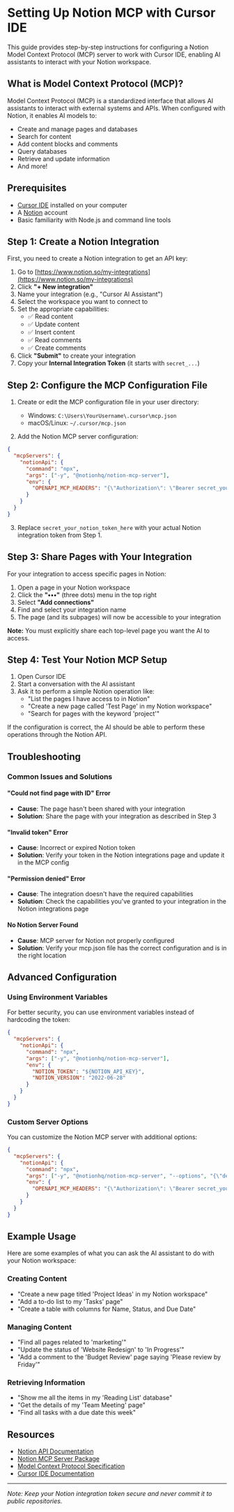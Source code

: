 # Setting Up Notion MCP with Cursor IDE

This guide provides step-by-step instructions for configuring a Notion Model Context Protocol (MCP) server to work with Cursor IDE, enabling AI assistants to interact with your Notion workspace.

## What is Model Context Protocol (MCP)?

Model Context Protocol (MCP) is a standardized interface that allows AI assistants to interact with external systems and APIs. When configured with Notion, it enables AI models to:

- Create and manage pages and databases
- Search for content
- Add content blocks and comments
- Query databases
- Retrieve and update information
- And more!

## Prerequisites

- [Cursor IDE](https://cursor.sh/) installed on your computer
- A [Notion](https://www.notion.so/) account
- Basic familiarity with Node.js and command line tools

## Step 1: Create a Notion Integration

First, you need to create a Notion integration to get an API key:

1. Go to [https://www.notion.so/my-integrations](https://www.notion.so/my-integrations)
2. Click **"+ New integration"**
3. Name your integration (e.g., "Cursor AI Assistant")
4. Select the workspace you want to connect to
5. Set the appropriate capabilities:
   - ✅ Read content
   - ✅ Update content
   - ✅ Insert content
   - ✅ Read comments
   - ✅ Create comments
6. Click **"Submit"** to create your integration
7. Copy your **Internal Integration Token** (it starts with `secret_...`)

## Step 2: Configure the MCP Configuration File

1. Create or edit the MCP configuration file in your user directory:
   - Windows: `C:\Users\YourUsername\.cursor\mcp.json`
   - macOS/Linux: `~/.cursor/mcp.json`

2. Add the Notion MCP server configuration:

```json
{
  "mcpServers": {
    "notionApi": {
      "command": "npx",
      "args": ["-y", "@notionhq/notion-mcp-server"],
      "env": {
        "OPENAPI_MCP_HEADERS": "{\"Authorization\": \"Bearer secret_your_notion_token_here\", \"Notion-Version\": \"2022-06-28\" }"
      }
    }
  }
}
```

3. Replace `secret_your_notion_token_here` with your actual Notion integration token from Step 1.

## Step 3: Share Pages with Your Integration

For your integration to access specific pages in Notion:

1. Open a page in your Notion workspace
2. Click the **"•••"** (three dots) menu in the top right
3. Select **"Add connections"**
4. Find and select your integration name
5. The page (and its subpages) will now be accessible to your integration

**Note:** You must explicitly share each top-level page you want the AI to access.

## Step 4: Test Your Notion MCP Setup

1. Open Cursor IDE
2. Start a conversation with the AI assistant
3. Ask it to perform a simple Notion operation like:
   - "List the pages I have access to in Notion"
   - "Create a new page called 'Test Page' in my Notion workspace"
   - "Search for pages with the keyword 'project'"

If the configuration is correct, the AI should be able to perform these operations through the Notion API.

## Troubleshooting

### Common Issues and Solutions

#### "Could not find page with ID" Error
- **Cause**: The page hasn't been shared with your integration
- **Solution**: Share the page with your integration as described in Step 3

#### "Invalid token" Error
- **Cause**: Incorrect or expired Notion token
- **Solution**: Verify your token in the Notion integrations page and update it in the MCP config

#### "Permission denied" Error
- **Cause**: The integration doesn't have the required capabilities
- **Solution**: Check the capabilities you've granted to your integration in the Notion integrations page

#### No Notion Server Found
- **Cause**: MCP server for Notion not properly configured
- **Solution**: Verify your mcp.json file has the correct configuration and is in the right location

## Advanced Configuration

### Using Environment Variables

For better security, you can use environment variables instead of hardcoding the token:

```json
{
  "mcpServers": {
    "notionApi": {
      "command": "npx",
      "args": ["-y", "@notionhq/notion-mcp-server"],
      "env": {
        "NOTION_TOKEN": "${NOTION_API_KEY}",
        "NOTION_VERSION": "2022-06-28"
      }
    }
  }
}
```

### Custom Server Options

You can customize the Notion MCP server with additional options:

```json
{
  "mcpServers": {
    "notionApi": {
      "command": "npx",
      "args": ["-y", "@notionhq/notion-mcp-server", "--options", "{\"debug\": true}"],
      "env": {
        "OPENAPI_MCP_HEADERS": "{\"Authorization\": \"Bearer secret_your_token_here\", \"Notion-Version\": \"2022-06-28\" }"
      }
    }
  }
}
```

## Example Usage

Here are some examples of what you can ask the AI assistant to do with your Notion workspace:

### Creating Content
- "Create a new page titled 'Project Ideas' in my Notion workspace"
- "Add a to-do list to my 'Tasks' page"
- "Create a table with columns for Name, Status, and Due Date"

### Managing Content
- "Find all pages related to 'marketing'"
- "Update the status of 'Website Redesign' to 'In Progress'"
- "Add a comment to the 'Budget Review' page saying 'Please review by Friday'"

### Retrieving Information
- "Show me all the items in my 'Reading List' database"
- "Get the details of my 'Team Meeting' page"
- "Find all tasks with a due date this week"

## Resources

- [Notion API Documentation](https://developers.notion.com/)
- [Notion MCP Server Package](https://www.npmjs.com/package/@notionhq/notion-mcp-server)
- [Model Context Protocol Specification](https://github.com/modelcontextprotocol/protocol)
- [Cursor IDE Documentation](https://cursor.sh/docs)

---

*Note: Keep your Notion integration token secure and never commit it to public repositories.*